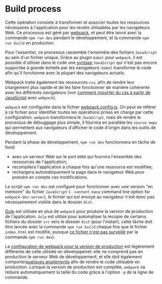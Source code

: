 # Build process

Cette opération consiste à transformer et associer toutes les ressources nécessaires à l'application pour les rendre utilisables par les navigateurs Web. Ce processus est géré par  [webpack](https://webpack.github.io/), et peut être lancé avec la commande `npm run dev` pendant le développement, et la commande `npm run build` en production.

Pour l'essentiel, ce processus rassemble l'ensemble des fichiers `JavaScript` au sein d'un fichier unique. Grâce au plugin `babel` pour `webpack`, il est possible d'utliiser dans le code une [syntaxe](/javascript/syntax.md#ES2015) `JavaScript` qui n'est pas encore supportée à grande échelle par les navigateurs: `babel` transforme le code afin qu'il fonctionne avec la plupart des navigateurs actuels.

Webpack traite également les ressources `css`, afin de rendre leur chargement plus rapide et de les faire fonctionner de manière cohérente avec les différents navigateurs (voir [comment importer du css à partir de JavaScript](https://github.com/InseeFr/Pogues/blob/4ef8d01e46cecc9343bede2a3f9a0d1406abfdf7/src/js/main.js#L6) avec `webpack`).

`webpack` est configurée dans le fichier [webpack.config.js](https://github.com/InseeFr/Pogues/blob/master/webpack.config.js). On peut se référer à ce fichier pour identifier toutes les opérations prises en charge par cette configuration.
`webpack` transformera le `JavaScript`, mais de rendre le processus de débuggage plus simple, il fournira en parallèle les `source maps` qui permettent aux navigateurs d'afficher le code d'origin dans les outils de développement.

Pendant la phase de développement, `npm run dev` fonctionnera en tâche de fond:
- avec un serveur Web sur le port `8080` qui fournira l'ensemble des ressources de l'application;
- recompilera l'application à chaque fois qu'une ressource est modifiée;
- rechargera automatiquement la page dans le navigateur Web pour prendre en compte ces modifications.

Le script `npm run dev` est configuré pour fonctionner avec une version "en mémoire" du fichier `JavaScript` (`--content-base` command line option for `webpack-dev-server`), le fichier qui est envoyé au navigateur n'est donc pas nécessairement visible dans le dossier `dist`.

[Gulp](http://gulpjs.com/) est utilisée en plus de `webpack` pour produire la version de production de l'application. `Gulp` est utilisé pour automatiser la recopie de certains fichiers du dossier `src` vers le dossier `dist` (pour l'instant, cette tâche doit être lancée avec la commande `npm run build` chaque fois que le fichier `index.html` est modifié, puisque [ce fichier n'est pas surveillé](https://github.com/InseeFr/Pogues/issues/144) par la commande `npm run dev`).

La [configuration de webpack pour la version de production](https://github.com/InseeFr/Pogues/blob/master/webpack.production.config.js) est légèrement différente de celle utilsiée en développenet: elle ne comprend pas en production le serveur Web de développement, et elle doit également comporter[quelques ajustements](https://github.com/InseeFr/Pogues/issues/145) afin de rendre le code utilisable en production. Lorsque la version de production est compilée, `webpack` va réduire automatiquement la taille du code grâce à l'option `-p` de la ligne de commande.
